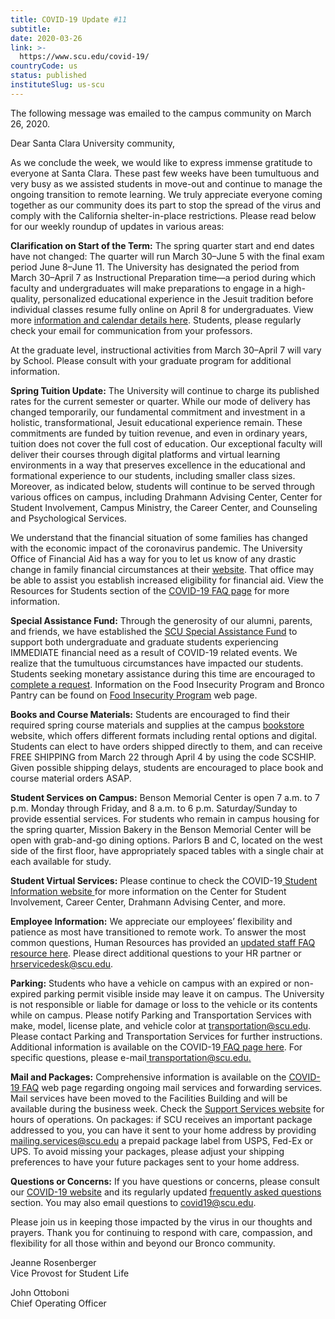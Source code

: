 ```yaml
---
title: COVID-19 Update #11
subtitle: 
date: 2020-03-26
link: >-
  https://www.scu.edu/covid-19/
countryCode: us
status: published
instituteSlug: us-scu
---
```

The following message was emailed to the campus community on March 26, 2020.

Dear Santa Clara University community,

As we conclude the week, we would like to express immense gratitude to everyone at Santa Clara. These past few weeks have been tumultuous and very busy as we assisted students in move-out and continue to manage the ongoing transition to remote learning. We truly appreciate everyone coming together as our community does its part to stop the spread of the virus and comply with the California shelter-in-place restrictions. Please read below for our weekly roundup of updates in various areas:

**Clarification on Start of the Term:** The spring quarter start and end dates have not changed: The quarter will run March 30–June 5 with the final exam period June 8–June 11.  The University has designated the period from March 30–April 7 as Instructional Preparation time—a period during which faculty and undergraduates will make preparations to engage in a high-quality, personalized educational experience in the Jesuit tradition before individual classes resume fully online on April 8 for undergraduates. View more [information and calendar details here](https://www.scu.edu/covid-19/information-for-students/). Students, please regularly check your email for communication from your professors. 

At the graduate level, instructional activities from March 30–April 7 will vary by School. Please consult with your graduate program for additional information.

**Spring Tuition Update:** The University will continue to charge its published rates for the current semester or quarter. While our mode of delivery has changed temporarily, our fundamental commitment and investment in a holistic, transformational, Jesuit educational experience remain. These commitments are funded by tuition revenue, and even in ordinary years, tuition does not cover the full cost of education.  Our exceptional faculty will deliver their courses through digital platforms and virtual learning environments in a way that preserves excellence in the educational and formational experience to our students, including smaller class sizes. Moreover, as indicated below, students will continue to be served through various offices on campus, including Drahmann Advising Center, Center for Student Involvement, Campus Ministry, the Career Center, and Counseling and Psychological Services. 

We understand that the financial situation of some families has changed with the economic impact of the coronavirus pandemic. The University Office of Financial Aid has a way for you to let us know of any drastic change in family financial circumstances at their [website](https://www.scu.edu/financialaid/). That office may be able to assist you establish increased eligibility for financial aid.  View the Resources for Students section of the [COVID-19 FAQ page](https://www.scu.edu/covid-19/faqs/) for more information.

**Special Assistance Fund:** Through the generosity of our alumni, parents, and friends, we have established the [SCU Special Assistance Fund](https://www.scu.edu/giving/) to support both undergraduate and graduate students experiencing IMMEDIATE financial need as a result of COVID-19 related events. We realize that the tumultuous circumstances have impacted our students.  Students seeking monetary assistance during this time are encouraged to [complete a request](https://docs.google.com/forms/d/e/1FAIpQLSeDThZaqdXzQUAuxWf3Mc1i1oFDrDEDlUoIqsRT4HJ5NZvdtA/viewform). Information on the Food Insecurity Program and Bronco Pantry can be found on [Food Insecurity Program](https://www.scu.edu/osl/food-insecurity-program/) web page.

**Books and Course Materials:** Students are encouraged to find their required spring course materials and supplies at the campus [bookstore](https://scu.bncollege.com/shop/santaclara-rocklin/home) website, which offers different formats including rental options and digital. Students can elect to have orders shipped directly to them, and can receive FREE SHIPPING from March 22 through April 4 by using the code SCSHIP. Given possible shipping delays, students are encouraged to place book and course material orders ASAP.

**Student Services on Campus:** Benson Memorial Center is open 7 a.m. to 7 p.m. Monday through Friday, and 8 a.m. to 6 p.m. Saturday/Sunday to provide essential services. For students who remain in campus housing for the spring quarter, Mission Bakery in the Benson Memorial Center will be open with grab-and-go dining options. Parlors B and C, located on the west side of the first floor, have appropriately spaced tables with a single chair at each available for study.   

**Student Virtual Services:** Please continue to check the COVID-19[ Student Information website ](https://www.scu.edu/covid-19/information-for-students/)for more information on the Center for Student Involvement, Career Center, Drahmann Advising Center, and more. 

**Employee Information:** We appreciate our employees’ flexibility and patience as most have transitioned to remote work. To answer the most common questions, Human Resources has provided an [updated staff FAQ resource here](https://www.scu.edu/covid-19-staff-faq/).  Please direct additional questions to your HR partner or [hrservicedesk@scu.edu](mailto:hrservicedesk@scu.edu).

**Parking:** Students who have a vehicle on campus with an expired or non-expired parking permit visible inside may leave it on campus. The University is not responsible or liable for damage or loss to the vehicle or its contents while on campus.  Please notify Parking and Transportation Services with make, model, license plate, and vehicle color at [transportation@scu.edu](mailto:transportation@scu.edu).  Please contact Parking and Transportation Services for further instructions.  Additional information is available on the COVID-19[ FAQ page here](https://www.scu.edu/covid-19/faqs/).  For specific questions, please e-mail[ transportation@scu.edu.](mailto:Transportation@scu.edu)

**Mail and Packages:** Comprehensive information is available on the [COVID-19 FAQ](https://www.scu.edu/covid-19/faqs/) web page regarding ongoing mail services and forwarding services. Mail services have been moved to the Facilities Building and will be available during the business week. Check the [Support Services website](https://www.scu.edu/uss/mailing-services/) for hours of operations.  On packages: if SCU receives an important package addressed to you, you can have it sent to your home address by providing [mailing.services@scu.edu](mailto:mailing.services@scu.edu) a prepaid package label from USPS, Fed-Ex or UPS. To avoid missing your packages, please adjust your shipping preferences to have your future packages sent to your home address.

**Questions or Concerns:** If you have questions or concerns, please consult our [COVID-19 website](http://scu.edu/covid-19) and its regularly updated [frequently asked questions](https://www.scu.edu/covid-19/faqs/) section. You may also email questions to [covid19@scu.edu](mailto:covid19@scu.edu). 

Please join us in keeping those impacted by the virus in our thoughts and prayers. Thank you for continuing to respond with care, compassion, and flexibility for all those within and beyond our Bronco community. 

Jeanne Rosenberger  
Vice Provost for Student Life

John Ottoboni  
Chief Operating Officer

 
